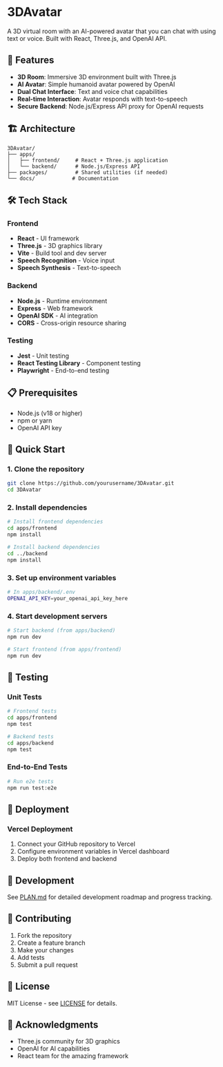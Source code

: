 # 3DAvatar

A 3D virtual room with an AI-powered avatar that you can chat with using text or voice. Built with React, Three.js, and OpenAI API.

## 🚀 Features

- **3D Room**: Immersive 3D environment built with Three.js
- **AI Avatar**: Simple humanoid avatar powered by OpenAI
- **Dual Chat Interface**: Text and voice chat capabilities
- **Real-time Interaction**: Avatar responds with text-to-speech
- **Secure Backend**: Node.js/Express API proxy for OpenAI requests

## 🏗️ Architecture

```
3DAvatar/
├── apps/
│   ├── frontend/     # React + Three.js application
│   └── backend/      # Node.js/Express API
├── packages/         # Shared utilities (if needed)
└── docs/            # Documentation
```

## 🛠️ Tech Stack

### Frontend
- **React** - UI framework
- **Three.js** - 3D graphics library
- **Vite** - Build tool and dev server
- **Speech Recognition** - Voice input
- **Speech Synthesis** - Text-to-speech

### Backend
- **Node.js** - Runtime environment
- **Express** - Web framework
- **OpenAI SDK** - AI integration
- **CORS** - Cross-origin resource sharing

### Testing
- **Jest** - Unit testing
- **React Testing Library** - Component testing
- **Playwright** - End-to-end testing

## 📋 Prerequisites

- Node.js (v18 or higher)
- npm or yarn
- OpenAI API key

## 🚀 Quick Start

### 1. Clone the repository
```bash
git clone https://github.com/yourusername/3DAvatar.git
cd 3DAvatar
```

### 2. Install dependencies
```bash
# Install frontend dependencies
cd apps/frontend
npm install

# Install backend dependencies
cd ../backend
npm install
```

### 3. Set up environment variables
```bash
# In apps/backend/.env
OPENAI_API_KEY=your_openai_api_key_here
```

### 4. Start development servers
```bash
# Start backend (from apps/backend)
npm run dev

# Start frontend (from apps/frontend)
npm run dev
```

## 🧪 Testing

### Unit Tests
```bash
# Frontend tests
cd apps/frontend
npm test

# Backend tests
cd apps/backend
npm test
```

### End-to-End Tests
```bash
# Run e2e tests
npm run test:e2e
```

## 🚀 Deployment

### Vercel Deployment
1. Connect your GitHub repository to Vercel
2. Configure environment variables in Vercel dashboard
3. Deploy both frontend and backend

## 📝 Development

See [PLAN.md](./PLAN.md) for detailed development roadmap and progress tracking.

## 🤝 Contributing

1. Fork the repository
2. Create a feature branch
3. Make your changes
4. Add tests
5. Submit a pull request

## 📄 License

MIT License - see [LICENSE](./LICENSE) for details.

## 🙏 Acknowledgments

- Three.js community for 3D graphics
- OpenAI for AI capabilities
- React team for the amazing framework 